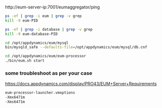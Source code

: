 http://eum-server-ip:7001/eumaggregator/ping


```bash
ps -ef | grep -i eum | grep -v grep
kill -9 eum-PID

ps -ef | grep -i database | grep -v grep
kill -9 eum-database-PID

cd /opt/appdynamics/eum/mysql
bin/mysqld_safe --defaults-file=/opt/appdynamics/eum/mysql/db.cnf

cd /opt/appdynamics/eum/eum-processor
./bin/eum.sh start
```

### some troubleshoot as per your case

https://docs.appdynamics.com/display/PRO43/EUM+Server+Requirements



```bash
eum-processor-launcher.vmoptions
-Xmx6471m
-Xms6471m
```